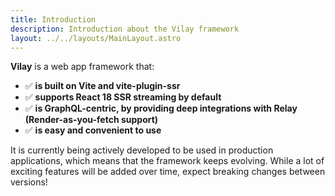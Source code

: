```yaml
---
title: Introduction
description: Introduction about the Vilay framework
layout: ../../layouts/MainLayout.astro
---
```


**Vilay** is a web app framework that:

- ✅ **is built on Vite and vite-plugin-ssr**
- ✅ **supports React 18 SSR streaming by default**
- ✅ **is GraphQL-centric, by providing deep integrations with Relay (Render-as-you-fetch support)**
- ✅ **is easy and convenient to use**

It is currently being actively developed to be used in production applications, which means that the framework keeps evolving.
While a lot of exciting features will be added over time, expect breaking changes between versions!
